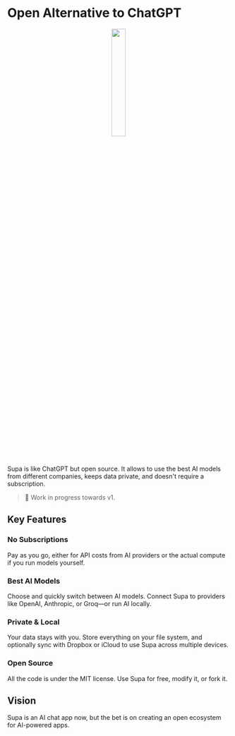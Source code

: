 # Open Alternative to ChatGPT

<p align="center">
  <img src="packages/client/src-tauri/icons/Square310x310Logo.png" style="width: 25%; height: auto;">
</p>

Supa is like ChatGPT but open source. It allows to use the best AI models from different companies, keeps data private, and doesn't require a subscription.

> 🚧 Work in progress towards v1.

## Key Features

### No Subscriptions
Pay as you go, either for API costs from AI providers or the actual compute if you run models yourself.

### Best AI Models
Choose and quickly switch between AI models. Connect Supa to providers like OpenAI, Anthropic, or Groq—or run AI locally.

### Private & Local
Your data stays with you. Store everything on your file system, and optionally sync with Dropbox or iCloud to use Supa across multiple devices.

### Open Source
All the code is under the MIT license. Use Supa for free, modify it, or fork it.

## Vision
Supa is an AI chat app now, but the bet is on creating an open ecosystem for AI-powered apps.